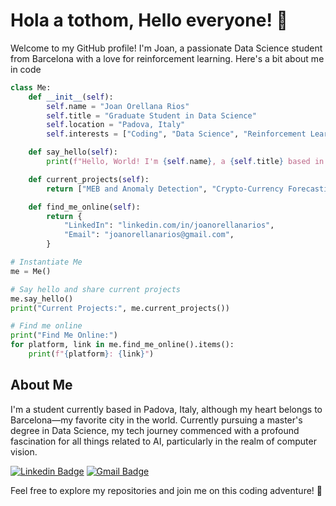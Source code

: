 # Hola a tothom, Hello everyone! 👋

Welcome to my GitHub profile! I'm Joan, a passionate Data Science student from Barcelona with a love for reinforcement learning. Here's a bit about me in code

```python
class Me:
    def __init__(self):
        self.name = "Joan Orellana Rios"
        self.title = "Graduate Student in Data Science"
        self.location = "Padova, Italy"
        self.interests = ["Coding", "Data Science", "Reinforcement Learning", "Guitar", "Coffee"]

    def say_hello(self):
        print(f"Hello, World! I'm {self.name}, a {self.title} based in {self.location}.")

    def current_projects(self):
        return ["MEB and Anomaly Detection", "Crypto-Currency Forecasting"]

    def find_me_online(self):
        return {
            "LinkedIn": "linkedin.com/in/joanorellanarios",
            "Email": "joanorellanarios@gmail.com",
        }

# Instantiate Me
me = Me()

# Say hello and share current projects
me.say_hello()
print("Current Projects:", me.current_projects())

# Find me online
print("Find Me Online:")
for platform, link in me.find_me_online().items():
    print(f"{platform}: {link}")
```

## About Me

I'm a student currently based in Padova, Italy, although my heart belongs to Barcelona—my favorite city in the world. Currently pursuing a master's degree in Data Science, my tech journey commenced with a profound fascination for all things related to AI, particularly in the realm of computer vision.

[![Linkedin Badge](https://img.shields.io/badge/-joanorellanarios-blue?style=flat&logo=Linkedin&logoColor=white&link=https://www.linkedin.com/in/joanorellanarios/)](https://www.linkedin.com/in/joanorellanarios/)
[![Gmail Badge](https://img.shields.io/badge/-joanorellanarios-c14438?style=flat&logo=Gmail&logoColor=white&link=mailto:joanorellanarios@gmail.com)](mailto:joanorellanarios@gmail.com)

Feel free to explore my repositories and join me on this coding adventure! 🚀
